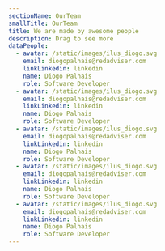 ```yaml
---
sectionName: OurTeam
smallTitle: OurTeam
title: We are made by awesome people
description: Drag to see more
dataPeople:
  - avatar: /static/images/ilus_diogo.svg
    email: diogopalhais@redadviser.com
    linkLinkedin: linkedin
    name: Diogo Palhais
    role: Software Developer
  - avatar: /static/images/ilus_diogo.svg
    email: diogopalhais@redadviser.com
    linkLinkedin: linkedin
    name: Diogo Palhais
    role: Software Developer
  - avatar: /static/images/ilus_diogo.svg
    email: diogopalhais@redadviser.com
    linkLinkedin: linkedin
    name: Diogo Palhais
    role: Software Developer
  - avatar: /static/images/ilus_diogo.svg
    email: diogopalhais@redadviser.com
    linkLinkedin: linkedin
    name: Diogo Palhais
    role: Software Developer
  - avatar: /static/images/ilus_diogo.svg
    email: diogopalhais@redadviser.com
    linkLinkedin: linkedin
    name: Diogo Palhais
    role: Software Developer
---
```


